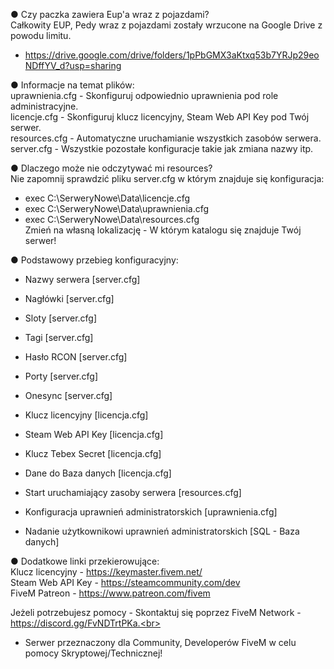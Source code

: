 ● Czy paczka zawiera Eup'a wraz z pojazdami?<br>
Całkowity EUP, Pedy wraz z pojazdami zostały wrzucone na Google Drive z powodu limitu.<br>
- https://drive.google.com/drive/folders/1pPbGMX3aKtxq53b7YRJp29eoNDffYV_d?usp=sharing<br>

● Informacje na temat plików:<br>
uprawnienia.cfg - Skonfiguruj odpowiednio uprawnienia pod role administracyjne.<br>
licencje.cfg - Skonfiguruj klucz licencyjny, Steam Web API Key pod Twój serwer.<br>
resources.cfg - Automatyczne uruchamianie wszystkich zasobów serwera.<br>
server.cfg - Wszystkie pozostałe konfiguracje takie jak zmiana nazwy itp.<br>


● Dlaczego może nie odczytywać mi resources?<br>
Nie zapomnij sprawdzić pliku server.cfg w którym znajduje się konfiguracja:<br>
- exec C:\SerweryNowe\Data\licencje.cfg<br>
- exec C:\SerweryNowe\Data\uprawnienia.cfg<br>
- exec C:\SerweryNowe\Data\resources.cfg<br>
Zmień na własną lokalizację - W którym katalogu się znajduje Twój serwer!<br>


● Podstawowy przebieg konfiguracyjny:<br>
- Nazwy serwera [server.cfg]<br>
- Nagłówki [server.cfg]<br>
- Sloty [server.cfg]<br>
- Tagi [server.cfg]<br>

- Hasło RCON [server.cfg]<br>
- Porty [server.cfg]<br>

- Onesync [server.cfg]<br>

- Klucz licencyjny [licencja.cfg]<br>
- Steam Web API Key [licencja.cfg]<br>
- Klucz Tebex Secret [licencja.cfg]<br>
- Dane do Baza danych [licencja.cfg]<br>

- Start uruchamiający zasoby serwera [resources.cfg]<br>

- Konfiguracja uprawnień administratorskich [uprawnienia.cfg]<br>
- Nadanie użytkownikowi uprawnień administratorskich [SQL - Baza danych]<br>


● Dodatkowe linki przekierowujące:<br>
Klucz licencyjny - https://keymaster.fivem.net/<br>
Steam Web API Key - https://steamcommunity.com/dev<br>
FiveM Patreon - https://www.patreon.com/fivem<br>


Jeżeli potrzebujesz pomocy - Skontaktuj się poprzez FiveM Network - https://discord.gg/FvNDTrtPKa.<br>
- Serwer przeznaczony dla Community, Developerów FiveM w celu pomocy Skryptowej/Technicznej!<br>
